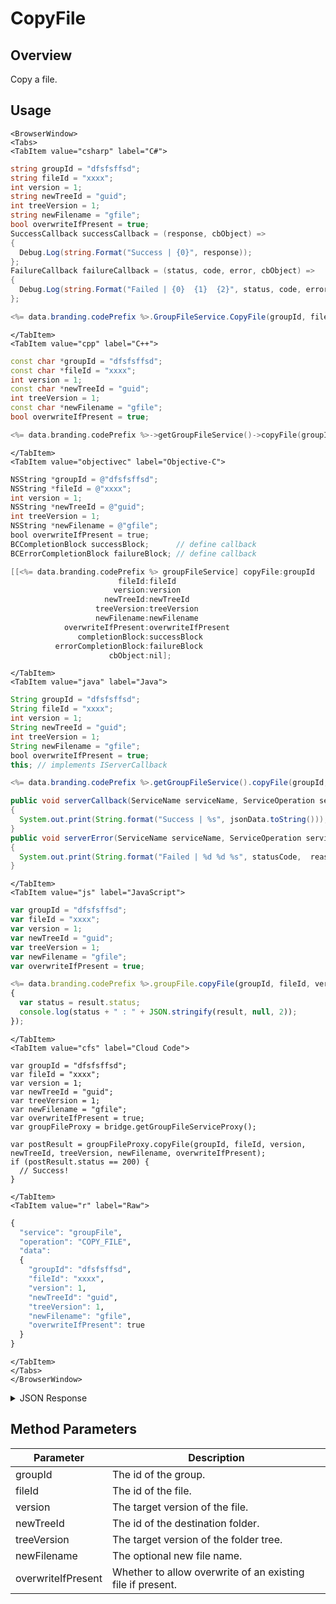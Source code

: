# CopyFile
## Overview
Copy a file.

<PartialServop service_name="groupFile" operation_name="COPY_FILE" />

## Usage

```mdx-code-block
<BrowserWindow>
<Tabs>
<TabItem value="csharp" label="C#">
```

```csharp
string groupId = "dfsfsffsd";
string fileId = "xxxx";
int version = 1;
string newTreeId = "guid";
int treeVersion = 1;
string newFilename = "gfile";
bool overwriteIfPresent = true;
SuccessCallback successCallback = (response, cbObject) =>
{
  Debug.Log(string.Format("Success | {0}", response));
};
FailureCallback failureCallback = (status, code, error, cbObject) =>
{
  Debug.Log(string.Format("Failed | {0}  {1}  {2}", status, code, error));
};

<%= data.branding.codePrefix %>.GroupFileService.CopyFile(groupId, fileId, version, newTreeId, treeVersion, newFilename, overwriteIfPresent, successCallback, failureCallback);
```

```mdx-code-block
</TabItem>
<TabItem value="cpp" label="C++">
```

```cpp
const char *groupId = "dfsfsffsd";
const char *fileId = "xxxx";
int version = 1;
const char *newTreeId = "guid";
int treeVersion = 1;
const char *newFilename = "gfile";
bool overwriteIfPresent = true;

<%= data.branding.codePrefix %>->getGroupFileService()->copyFile(groupId, fileId, version, newTreeId, treeVersion, newFilename, overwriteIfPresent, this);
```

```mdx-code-block
</TabItem>
<TabItem value="objectivec" label="Objective-C">
```

```objectivec
NSString *groupId = @"dfsfsffsd";
NSString *fileId = @"xxxx";
int version = 1;
NSString *newTreeId = @"guid";
int treeVersion = 1;
NSString *newFilename = @"gfile";
bool overwriteIfPresent = true;
BCCompletionBlock successBlock;      // define callback
BCErrorCompletionBlock failureBlock; // define callback

[[<%= data.branding.codePrefix %> groupFileService] copyFile:groupId
                        fileId:fileId
                       version:version
                     newTreeId:newTreeId
                   treeVersion:treeVersion
                   newFilename:newFilename
            overwriteIfPresent:overwriteIfPresent
               completionBlock:successBlock
          errorCompletionBlock:failureBlock
                      cbObject:nil];
```

```mdx-code-block
</TabItem>
<TabItem value="java" label="Java">
```

```java
String groupId = "dfsfsffsd";
String fileId = "xxxx";
int version = 1;
String newTreeId = "guid";
int treeVersion = 1;
String newFilename = "gfile";
bool overwriteIfPresent = true;
this; // implements IServerCallback

<%= data.branding.codePrefix %>.getGroupFileService().copyFile(groupId, fileId, version, newTreeId, treeVersion, newFilename, overwriteIfPresent, this);

public void serverCallback(ServiceName serviceName, ServiceOperation serviceOperation, JSONObject jsonData)
{
  System.out.print(String.format("Success | %s", jsonData.toString()));
}
public void serverError(ServiceName serviceName, ServiceOperation serviceOperation, int statusCode, int reasonCode, String jsonError)
{
  System.out.print(String.format("Failed | %d %d %s", statusCode,  reasonCode, jsonError.toString()));
}
```

```mdx-code-block
</TabItem>
<TabItem value="js" label="JavaScript">
```

```javascript
var groupId = "dfsfsffsd";
var fileId = "xxxx";
var version = 1;
var newTreeId = "guid";
var treeVersion = 1;
var newFilename = "gfile";
var overwriteIfPresent = true;

<%= data.branding.codePrefix %>.groupFile.copyFile(groupId, fileId, version, newTreeId, treeVersion, newFilename, overwriteIfPresent, result =>
{
  var status = result.status;
  console.log(status + " : " + JSON.stringify(result, null, 2));
});
```

```mdx-code-block
</TabItem>
<TabItem value="cfs" label="Cloud Code">
```

```cfscript
var groupId = "dfsfsffsd";
var fileId = "xxxx";
var version = 1;
var newTreeId = "guid";
var treeVersion = 1;
var newFilename = "gfile";
var overwriteIfPresent = true;
var groupFileProxy = bridge.getGroupFileServiceProxy();

var postResult = groupFileProxy.copyFile(groupId, fileId, version, newTreeId, treeVersion, newFilename, overwriteIfPresent);
if (postResult.status == 200) {
  // Success!
}
```

```mdx-code-block
</TabItem>
<TabItem value="r" label="Raw">
```

```r
{
  "service": "groupFile",
  "operation": "COPY_FILE",
  "data":
  {
    "groupId": "dfsfsffsd",
    "fileId": "xxxx",
    "version": 1,
    "newTreeId": "guid",
    "treeVersion": 1,
    "newFilename": "gfile",
    "overwriteIfPresent": true
  }
}
```

```mdx-code-block
</TabItem>
</Tabs>
</BrowserWindow>
```

<details>
<summary>JSON Response</summary>

```json
{
  "data": {
    "fileDetails": {
      "treeId": "fb3431cd-6e2f-47f1-8100-8941abf6bb4f",
      "fileName": "glogcopy.json",
      "fileSize": 7051,
      "dateUploaded": 1677519200000,
      "etag": "173c2ac6f302869af8890ee32a8ccb90",
      "acl": {
        "member": 2,
        "other": 0
      },
      "version": 1,
      "url": "https://api.internal.braincloudservers.com/groupfiles/bc/g/23782/gr/2bf538d1-19ea-4e14-9862-f979215e09b7/fb3431cd-6e2f-47f1-8100-8941abf6bb4f/0554430e-51a1-44d4-b6f4-bffae67185dc/V1/glogcopy.json",
      "fileId": "0554430e-51a1-44d4-b6f4-bffae67185dc"
    },
    "groupId": "2bf538d1-19ea-4e14-9862-f979215e09b7"
  },
  "status": 200
}
```
</details>

## Method Parameters
Parameter | Description
--------- | -----------
groupId | The id of the group.
fileId | The id of the file.
version | The target version of the file.
newTreeId | The id of the destination folder.
treeVersion | The target version of the folder tree.
newFilename | The optional new file name.
overwriteIfPresent | Whether to allow overwrite of an existing file if present.


